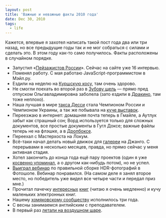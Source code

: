 ```yaml
---
layout: post
title: 'Важные и неважные факты 2010 года'
date: Dec 30, 2010
tags:
  - life
---
```


Кажется, впервые я захотел написать такой пост года два или три назад, но все предыдущие годы так и не мог собраться с силами и сделать это. В этом году как-то само получилось. Факты расположены в случайном порядке.

- Запустил «[Пейзажистов России](http://landscapists.info/ "Короткие интервью с пейзажистами и анималистами")». Сейчас на сайте уже 16 интервью.
- Поменял работу. С мая работаю JavaScript-программистом в Мэйл.ру.
- Ездили на неделю на [Куршскую косу](http://morning.photos/albums/curonian-spit/), там очень здорово.
- Не смогли поехать во второй раз в [Зубову щель](http://morning.photos/albums/zubova-schel/) — прямо пред отпуском Ольгавладимировна заболела (зато ездили в [Дракино](http://morning.photos/albums/drakino/), там тоже неплохо).
- Наша лучшая в мире [такса Десси](http://morning.photos/albums/dachshund/) стала Чемпионом России и Чемпионом Украины, а так же побывала на [куче выставок](http://foto.mail.ru/mail/artem-sapegin/).
- Переезжаю в интернет: домашняя почта теперь в Гмайле, а Аутлук забыт как страшный сон; Ворд используется только для сложных документов, все простые документы в Гугл Доксе; важные файлы теперь не на флэшке, а в [Дропбоксе](https://www.dropbox.com/referrals/NTIyNjA0NzE5?src=global0).
- Переехал с Мастерхоста на Локум.
- Всё-таки начал делать новый движок для [галереи](http://decisivemoment.ru/) на Джанго. С перерывами в несколько месяцев, правда, но прямо сейчас у меня активная стадия.
- Хотел закончить до конца года ещё пару проектов (один я уже [косвенно упоминал](http://birdwatcher.ru/blog/4779/), а о другом как-нибудь потом), но не успел.
- [Выиграл вебинар](http://www.photographybyvarina.com/photography/blog/contest-2-winner-shawn-vogt) по правильной сборке HDR-фотографий в Фотошопе. Вебинар понравился. (На самом деле я занял второе место, но победитель уже видел все четыре части и передал приз мне.)
- Прочитал пачечку [интересных](http://bibla.ru/sapegin/read/) [книг](http://birdwatcher.ru/reading/) (читаю я очень медленно) и кучу маленьких электронных книг.
- Нашему [хомяковскому сообществу](http://community.livejournal.com/hamster_photo/) исполнилось три года.
- С весны занимаемся английским с преподавателем.
- В первый раз [летали на воздушном шаре](http://birdwatcher.ru/blog/4704/).
